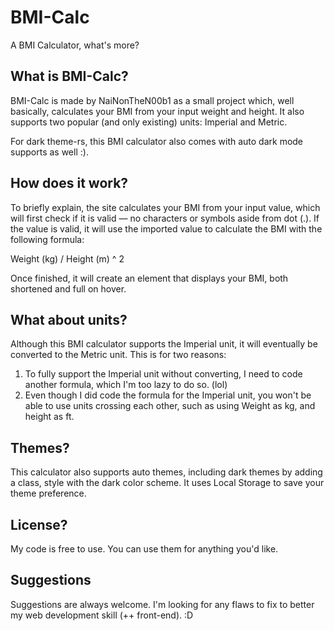 # BMI-Calc
A BMI Calculator, what's more?
## What is BMI-Calc?
BMI-Calc is made by NaiNonTheN00b1 as a small project which, well basically, calculates your BMI from your input weight and height. It also supports two popular (and only existing) units: Imperial and Metric.

For dark theme-rs, this BMI calculator also comes with auto dark mode supports as well :).
## How does it work?
To briefly explain, the site calculates your BMI from your input value, which will first check if it is valid — no characters or symbols aside from dot (.). If the value is valid, it will use the imported value to calculate the BMI with the following formula:

Weight (kg) / Height (m) ^ 2

Once finished, it will create an element that displays your BMI, both shortened and full on hover.
## What about units?
Although this BMI calculator supports the Imperial unit, it will eventually be converted to the Metric unit. This is for two reasons:
1. To fully support the Imperial unit without converting, I need to code another formula, which I'm too lazy to do so. (lol)
2. Even though I did code the formula for the Imperial unit, you won't be able to use units crossing each other, such as using Weight as kg, and height as ft.
## Themes?
This calculator also supports auto themes, including dark themes by adding a class, style with the dark color scheme. It uses Local Storage to save your theme preference.
## License?
My code is free to use. You can use them for anything you'd like.
## Suggestions
Suggestions are always welcome. I'm looking for any flaws to fix to better my web development skill (++ front-end). :D
